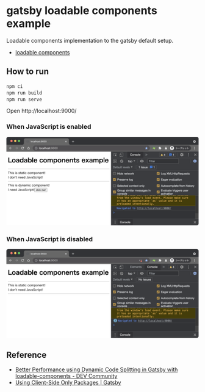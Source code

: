 # gatsby loadable components example

Loadable components implementation to the gatsby default setup.

- [loadable components](https://github.com/gregberge/loadable-components)

## How to run

```sh
npm ci
npm run build
npm run serve
```

Open http://localhost:9000/

### When JavaScript is enabled

![](_doc/js-on.png)

### When JavaScript is disabled

![](_doc/js-off.png)

## Reference

- [Better Performance using Dynamic Code Splitting in Gatsby with loadable-components - DEV Community](https://dev.to/itmayziii/better-performance-using-dynamic-code-splitting-in-gatsby-with-loadable-components-6am)
- [Using Client-Side Only Packages | Gatsby](https://www.gatsbyjs.com/docs/using-client-side-only-packages/)